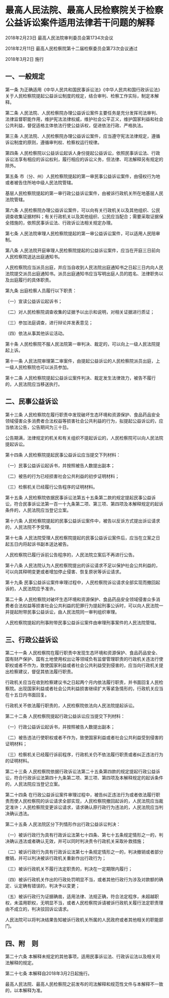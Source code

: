 # 最高人民法院、最高人民检察院关于检察公益诉讼案件适用法律若干问题的解释

2018年2月23日 最高人民法院审判委员会第1734次会议

2018年2月11日 最高人民检察院第十二届检察委员会第73次会议通过

2018年3月2日 施行



## 一、一般规定

第一条 为正确适用《中华人民共和国民事诉讼法》《中华人民共和国行政诉讼法》关于人民检察院提起公益诉讼制度的规定，结合审判、检察工作实际，制定本解释。

第二条 人民法院、人民检察院办理公益诉讼案件主要任务是充分发挥司法审判、法律监督职能作用，维护宪法法律权威，维护社会公平正义，维护国家利益和社会公共利益，督促适格主体依法行使公益诉权，促进依法行政、严格执法。

第三条 人民法院、人民检察院办理公益诉讼案件，应当遵守宪法法律规定，遵循诉讼制度的原则，遵循审判权、检察权运行规律。

第四条 人民检察院以公益诉讼起诉人身份提起公益诉讼，依照民事诉讼法、行政诉讼法享有相应的诉讼权利，履行相应的诉讼义务，但法律、司法解释另有规定的除外。

第五条 市（分、州）人民检察院提起的第一审民事公益诉讼案件，由侵权行为地或者被告住所地中级人民法院管辖。

基层人民检察院提起的第一审行政公益诉讼案件，由被诉行政机关所在地基层人民法院管辖。

第六条 人民检察院办理公益诉讼案件，可以向有关行政机关以及其他组织、公民调查收集证据材料；有关行政机关以及其他组织、公民应当配合；需要采取证据保全措施的，依照民事诉讼法、行政诉讼法相关规定办理。

第七条 人民法院审理人民检察院提起的第一审公益诉讼案件，可以适用人民陪审制。

第八条 人民法院开庭审理人民检察院提起的公益诉讼案件，应当在开庭三日前向人民检察院送达出庭通知书。

人民检察院应当派员出庭，并应当自收到人民法院出庭通知书之日起三日内向人民法院提交派员出庭通知书。派员出庭通知书应当写明出庭人员的姓名、法律职务以及出庭履行的具体职责。

第九条 出庭检察人员履行以下职责：

（一）宣读公益诉讼起诉书；

（二）对人民检察院调查收集的证据予以出示和说明，对相关证据进行质证；

（三）参加法庭调查，进行辩论并发表意见；

（四）依法从事其他诉讼活动。

第十条 人民检察院不服人民法院第一审判决、裁定的，可以向上一级人民法院提起上诉。

第十一条 人民法院审理第二审案件，由提起公益诉讼的人民检察院派员出庭，上一级人民检察院也可以派员参加。

第十二条 人民检察院提起公益诉讼案件判决、裁定发生法律效力，被告不履行的，人民法院应当移送执行。

## 二、民事公益诉讼

第十三条 人民检察院在履行职责中发现破坏生态环境和资源保护、食品药品安全领域侵害众多消费者合法权益等损害社会公共利益的行为，拟提起公益诉讼的，应当依法公告，公告期间为三十日。

公告期满，法律规定的机关和有关组织不提起诉讼的，人民检察院可以向人民法院提起诉讼。

第十四条 人民检察院提起民事公益诉讼应当提交下列材料：

（一）民事公益诉讼起诉书，并按照被告人数提出副本；

（二）被告的行为已经损害社会公共利益的初步证明材料；

（三）检察机关已经履行公告程序的证明材料。

第十五条 人民检察院依据民事诉讼法第五十五条第二款的规定提起民事公益诉讼，符合民事诉讼法第一百一十九条第二项、第三项、第四项及本解释规定的起诉条件的，人民法院应当登记立案。

第十六条 人民检察院提起的民事公益诉讼案件中，被告以反诉方式提出诉讼请求的，人民法院不予受理。

第十七条 人民法院受理人民检察院提起的民事公益诉讼案件后，应当在立案之日起五日内将起诉书副本送达被告。

人民检察院已履行诉前公告程序的，人民法院立案后不再进行公告。

第十八条 人民法院认为人民检察院提出的诉讼请求不足以保护社会公共利益的，可以向其释明变更或者增加停止侵害、恢复原状等诉讼请求。

第十九条 民事公益诉讼案件审理过程中，人民检察院诉讼请求全部实现而撤回起诉的，人民法院应予准许。

第二十条 人民检察院对破坏生态环境和资源保护、食品药品安全领域侵害众多消费者合法权益等损害社会公共利益的犯罪行为提起刑事公诉时，可以向人民法院一并提起附带民事公益诉讼，由人民法院同一审判组织审理。

人民检察院提起的刑事附带民事公益诉讼案件由审理刑事案件的人民法院管辖。

## 三、行政公益诉讼

第二十一条 人民检察院在履行职责中发现生态环境和资源保护、食品药品安全、国有财产保护、国有土地使用权出让等领域负有监督管理职责的行政机关违法行使职权或者不作为，致使国家利益或者社会公共利益受到侵害的，应当向行政机关提出检察建议，督促其依法履行职责。

行政机关应当在收到检察建议书之日起两个月内依法履行职责，并书面回复人民检察院。出现国家利益或者社会公共利益损害继续扩大等紧急情形的，行政机关应当在十五日内书面回复。

行政机关不依法履行职责的，人民检察院依法向人民法院提起诉讼。

第二十二条 人民检察院提起行政公益诉讼应当提交下列材料：

（一）行政公益诉讼起诉书，并按照被告人数提出副本；

（二）被告违法行使职权或者不作为，致使国家利益或者社会公共利益受到侵害的证明材料；

（三）检察机关已经履行诉前程序，行政机关仍不依法履行职责或者纠正违法行为的证明材料。

第二十三条 人民检察院依据行政诉讼法第二十五条第四款的规定提起行政公益诉讼，符合行政诉讼法第四十九条第二项、第三项、第四项及本解释规定的起诉条件的，人民法院应当登记立案。

第二十四条 在行政公益诉讼案件审理过程中，被告纠正违法行为或者依法履行职责而使人民检察院的诉讼请求全部实现，人民检察院撤回起诉的，人民法院应当裁定准许；人民检察院变更诉讼请求，请求确认原行政行为违法的，人民法院应当判决确认违法。

第二十五条 人民法院区分下列情形作出行政公益诉讼判决：

（一）被诉行政行为具有行政诉讼法第七十四条、第七十五条规定情形之一的，判决确认违法或者确认无效，并可以同时判决责令行政机关采取补救措施；

（二）被诉行政行为具有行政诉讼法第七十条规定情形之一的，判决撤销或者部分撤销，并可以判决被诉行政机关重新作出行政行为；

（三）被诉行政机关不履行法定职责的，判决在一定期限内履行；

（四）被诉行政机关作出的行政处罚明显不当，或者其他行政行为涉及对款额的确定、认定确有错误的，判决予以变更；

（五）被诉行政行为证据确凿，适用法律、法规正确，符合法定程序，未超越职权，未滥用职权，无明显不当，或者人民检察院诉请被诉行政机关履行法定职责理由不成立的，判决驳回诉讼请求。

人民法院可以将判决结果告知被诉行政机关所属的人民政府或者其他相关的职能部门。

## 四、附　则

第二十六条 本解释未规定的其他事项，适用民事诉讼法、行政诉讼法以及相关司法解释的规定。

第二十七条 本解释自2018年3月2日起施行。

最高人民法院、最高人民检察院之前发布的司法解释和规范性文件与本解释不一致的，以本解释为准。